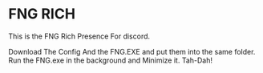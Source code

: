 # FNG RICH
This is the FNG Rich Presence For discord.

Download The Config And the FNG.EXE and put them into the same folder. 
Run the FNG.exe in the background and Minimize it.
Tah-Dah!
